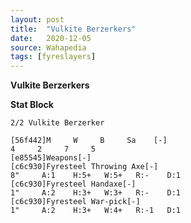 ```yaml
---
layout: post
title:  "Vulkite Berzerkers"
date:   2020-12-05
source: Wahapedia
tags: [fyreslayers]
---
```


**Vulkite Berzerkers**

**Stat Block**
```
2/2 Vulkite Berzerker
```

```
[56f442]M     W     B     Sa    [-]
4     2     7     5     
[e85545]Weapons[-]
[c6c930]Fyresteel Throwing Axe[-]
8"     A:1    H:5+   W:5+   R:-    D:1   
[c6c930]Fyresteel Handaxe[-]
1"     A:2    H:3+   W:3+   R:-    D:1   
[c6c930]Fyresteel War-pick[-]
1"     A:2    H:3+   W:4+   R:-1   D:1   
```


